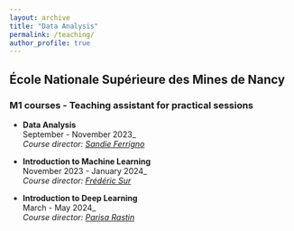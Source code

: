 ```yaml
---
layout: archive
title: "Data Analysis"
permalink: /teaching/
author_profile: true
---
```


## École Nationale Supérieure des Mines de Nancy

### M1 courses - Teaching assistant for practical sessions

- **Data Analysis**  
September - November 2023_  
_Course director: [Sandie Ferrigno](https://iecl.univ-lorraine.fr/membre-iecl/ferrigno-sandie-2/)_

- **Introduction to Machine Learning**   
November 2023 - January 2024_  
_Course director: [Frédéric Sur](https://members.loria.fr/FSur/index.html)_

- **Introduction to Deep Learning**   
March - May 2024_  
_Course director: [Parisa Rastin](https://sites.google.com/site/parisarastinresearch/home)_
